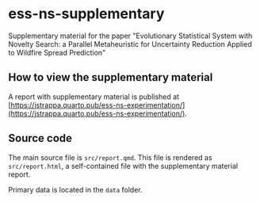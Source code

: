 # ess-ns-supplementary
Supplementary material for the paper "Evolutionary Statistical System with Novelty Search: a Parallel Metaheuristic for Uncertainty Reduction Applied to Wildfire Spread Prediction"

## How to view the supplementary material

A report with supplementary material is published at [https://jstrappa.quarto.pub/ess-ns-experimentation/](https://jstrappa.quarto.pub/ess-ns-experimentation/).

## Source code

The main source file is `src/report.qmd`. This file is rendered as `src/report.html`, a self-contained file with the supplementary material report.

Primary data is located in the `data` folder.

